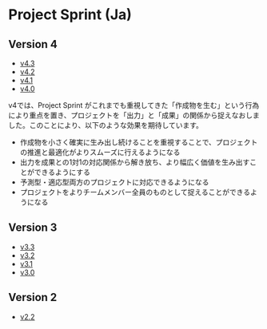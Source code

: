 # Project Sprint (Ja)

## Version 4

* [v4.3](v4.3/README.md)
* [v4.2](v4.2/README.md)
* [v4.1](v4.1/README.md)
* [v4.0](v4.0/README.md)

v4では、Project Sprint がこれまでも重視してきた「作成物を生む」という行為により重点を置き、プロジェクトを「出力」と「成果」の関係から捉えなおしました。このことにより、以下のような効果を期待しています。

* 作成物を小さく確実に生み出し続けることを重視することで、プロジェクトの推進と最適化がよりスムーズに行えるようになる
* 出力を成果との1対1の対応関係から解き放ち、より幅広く価値を生み出すことができるようにする
* 予測型・適応型両方のプロジェクトに対応できるようになる
* プロジェクトをよりチームメンバー全員のものとして捉えることができるようになる

## Version 3

* [v3.3](v3.3/README.md)
* [v3.2](v3.2/README.md)
* [v3.1](v3.1/README.md)
* [v3.0](v3.0/README.md)

## Version 2

* [v2.2](v2.2/README.md)
